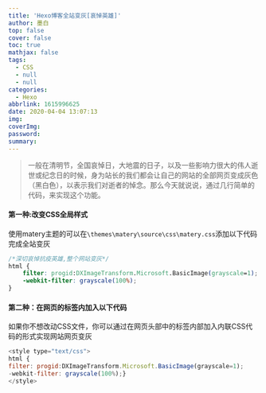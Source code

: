 ```yaml
---
title: 'Hexo博客全站变灰[哀悼英雄]'
author: 墨白
top: false
cover: false
toc: true
mathjax: false
tags:
  - CSS
  - null
  - null
categories:
  - Hexo
abbrlink: 1615996625
date: 2020-04-04 13:07:13
img:
coverImg:
password:
summary:
---
```




>  一般在清明节，全国哀悼日，大地震的日子，以及一些影响力很大的伟人逝世或纪念日的时候，身为站长的我们都会让自己的网站的全部网页变成灰色（黑白色），以表示我们对逝者的悼念。那么今天就说说，通过几行简单的代码，来实现这个功能。 

#### 第一种:改变CSS全局样式

使用matery主题的可以在`\themes\matery\source\css\matery.css`添加以下代码完成全站变灰

~~~CSS
/*深切哀悼抗疫英雄,整个网站变灰*/
html {
    filter: progid:DXImageTransform.Microsoft.BasicImage(grayscale=1);
    -webkit-filter: grayscale(100%);
}
~~~

#### 第二种：在网页的<head>标签内加入以下代码

如果你不想改动CSS文件，你可以通过在网页头部中的<head>标签内部加入内联CSS代码的形式实现网站网页变灰

~~~javascript
<style type="text/css">
html {
filter: progid:DXImageTransform.Microsoft.BasicImage(grayscale=1);
-webkit-filter: grayscale(100%);}
</style>
~~~

